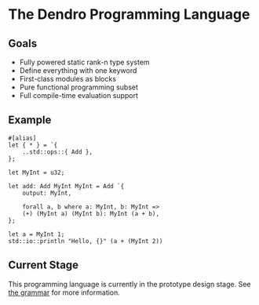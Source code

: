# The Dendro Programming Language

## Goals

- Fully powered static rank-n type system
- Define everything with one keyword
- First-class modules as blocks
- Pure functional programming subset
- Full compile-time evaluation support

## Example

```dendro
#[alias]
let { * } = `{
    ..std::ops::{ Add },
};

let MyInt = u32;

let add: Add MyInt MyInt = Add `{
    output: MyInt,

    forall a, b where a: MyInt, b: MyInt =>
    (+) (MyInt a) (MyInt b): MyInt (a + b),
};

let a = MyInt 1;
std::io::println "Hello, {}" (a + (MyInt 2))
```

## Current Stage

This programming language is currently in the prototype design stage. See [the grammar](compiler/parse/src/ast.lalrpop) for more information.
